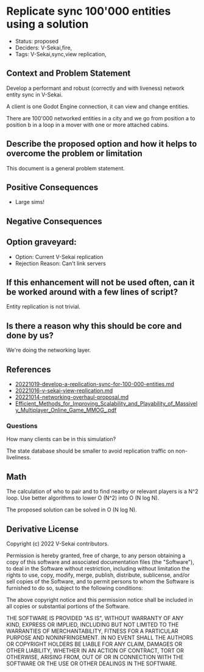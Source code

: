 # Replicate sync 100'000 entities using a solution

- Status: proposed
- Deciders: V-Sekai,fire,
- Tags: V-Sekai,sync,view replication,

## Context and Problem Statement

Develop a performant and robust (correctly and with liveness) network entity sync in V-Sekai.

A client is one Godot Engine connection, it can view and change entities.

There are 100'000 networked entities in a city and we go from position a to position b in a loop in a mover with one or more attached cabins.

## Describe the proposed option and how it helps to overcome the problem or limitation

This document is a general problem statement.

## Positive Consequences <!-- optional -->

- Large sims!

## Negative Consequences <!-- optional -->

## Option graveyard: <!-- same as above -->

- Option: Current V-Sekai replication
- Rejection Reason: Can't link servers

## If this enhancement will not be used often, can it be worked around with a few lines of script?

Entity replication is not trivial.

## Is there a reason why this should be core and done by us?

We're doing the networking layer.

## References <!-- optional and numbers of links can vary -->

- [20221019-develop-a-replication-sync-for-100-000-entities.md](20221019-develop-a-replication-sync-for-100-000-entities.md)
- [20221016-v-sekai-view-replication.md](20221016-v-sekai-view-replication.md)
- [20221014-networking-overhaul-proposal.md](20221014-networking-overhaul-proposal.md)
- [Efficient_Methods_for_Improving_Scalability_and_Playability_of_Massively_Multiplayer_Online_Game_MMOG_.pdf](https://pure.bond.edu.au/ws/portalfiles/portal/18275482/Efficient_Methods_for_Improving_Scalability_and_Playability_of_Massively_Multiplayer_Online_Game_MMOG_.pdf)

### Questions

How many clients can be in this simulation?

The state database should be smaller to avoid replication traffic on non-liveliness.

## Math

The calculation of who to pair and to find nearby or relevant players is a N^2 loop. Use better algorithms to lower O (N^2) into O (N log N).

The proposed solution can be solved in O (N log N).

## Derivative License

Copyright (c) 2022 V-Sekai contributors.

Permission is hereby granted, free of charge, to any person obtaining a copy
of this software and associated documentation files (the "Software"), to deal
in the Software without restriction, including without limitation the rights
to use, copy, modify, merge, publish, distribute, sublicense, and/or sell
copies of the Software, and to permit persons to whom the Software is
furnished to do so, subject to the following conditions:

The above copyright notice and this permission notice shall be included in all
copies or substantial portions of the Software.

THE SOFTWARE IS PROVIDED "AS IS", WITHOUT WARRANTY OF ANY KIND, EXPRESS OR
IMPLIED, INCLUDING BUT NOT LIMITED TO THE WARRANTIES OF MERCHANTABILITY,
FITNESS FOR A PARTICULAR PURPOSE AND NONINFRINGEMENT. IN NO EVENT SHALL THE
AUTHORS OR COPYRIGHT HOLDERS BE LIABLE FOR ANY CLAIM, DAMAGES OR OTHER
LIABILITY, WHETHER IN AN ACTION OF CONTRACT, TORT OR OTHERWISE, ARISING FROM,
  OUT OF OR IN CONNECTION WITH THE SOFTWARE OR THE USE OR OTHER DEALINGS IN THE
  SOFTWARE.
